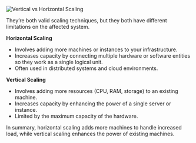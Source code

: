 ![Vertical vs Horizontal Scaling](https://assets.roadmap.sh/guest/vertical-scaling-vs-horizontal-scaling-dfy6m.png)

They’re both valid scaling techniques, but they both have different limitations on the affected system.

**Horizontal Scaling**

- Involves adding more machines or instances to your infrastructure.
- Increases capacity by connecting multiple hardware or software entities so they work as a single logical unit.
- Often used in distributed systems and cloud environments.

**Vertical Scaling**

- Involves adding more resources (CPU, RAM, storage) to an existing machine.
- Increases capacity by enhancing the power of a single server or instance.
- Limited by the maximum capacity of the hardware.

In summary, horizontal scaling adds more machines to handle increased load, while vertical scaling enhances the power of existing machines.

